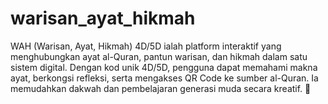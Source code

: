 # warisan_ayat_hikmah
WAH (Warisan, Ayat, Hikmah) 4D/5D ialah platform interaktif yang menghubungkan ayat al-Quran, pantun warisan, dan hikmah dalam satu sistem digital. Dengan kod unik 4D/5D, pengguna dapat memahami makna ayat, berkongsi refleksi, serta mengakses QR Code ke sumber al-Quran. Ia memudahkan dakwah dan pembelajaran generasi muda secara kreatif. 🚀
